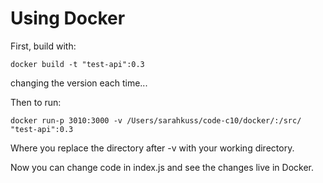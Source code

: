 # Using Docker

First, build with:

`docker build -t "test-api":0.3`

changing the version each time...

Then to run:

`docker run-p 3010:3000 -v /Users/sarahkuss/code-c10/docker/:/src/ "test-api":0.3`

Where you replace the directory after -v with your working directory.

Now you can change code in index.js and see the changes live in Docker. 
